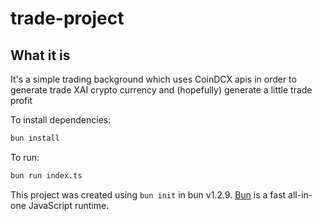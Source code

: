 # trade-project
## What it is

It's a simple trading background which uses CoinDCX apis in order to generate trade XAI crypto currency and (hopefully) generate a little trade profit 


To install dependencies:

```bash
bun install
```

To run:

```bash
bun run index.ts
```

This project was created using `bun init` in bun v1.2.9. [Bun](https://bun.sh) is a fast all-in-one JavaScript runtime.
